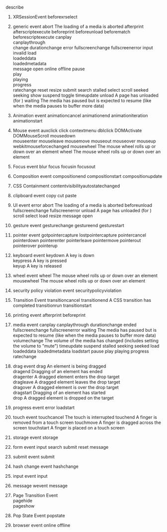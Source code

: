 
describe


1. XRSessionEvent
beforexrselect


2. generic event
abort				The loading of a media is aborted
afterprint
afterscriptexecute
beforeprint
beforeunload
beforematch 
beforescriptexecute 
canplay		
canplaythrough	
change
durationchange
error
fullscreenchange 
fullscreenerror 
input
invalid
load		
loadeddata	
loadedmetadata	
message
open
online
offline
pause			
play			
playing		
progress	
ratechange
reset
resize
submit
search
stalled
select
scroll 
seeked
seeking
show 
suspend
toggle
timeupdate
unload                  A page has unloaded (for <body>)
waiting             	The media has paused but is expected to resume (like when the media pauses to buffer more data)


3. Animation event
animationcancel 
animationend 
animationiteration 
animationstart 


4. Mouse event
auxclick 
click 
contextmenu 
dblclick 
DOMActivate 
DOMMouseScroll
mousedown  
mouseenter 
mouseleave
mousemove 
mouseout 
mouseover 
mouseup 
webkitmouseforcechanged 
mousewheel          The mouse wheel rolls up or down over an element
wheel               The mouse wheel rolls up or down over an element


5. Focus event
blur
focus 
focusin 
focusout 


6. Composition event
compositionend 
compositionstart 
compositionupdate 


7. CSS Containment
contentvisibilityautostatechanged 


8. clipboard event
copy 
cut 
paste


9. UI event 
error 
abort				        The loading of a media is aborted
beforeunload
fullscreenchange
fullscreenerror
unload                  	A page has unloaded (for <body>)
scroll
select
load
resize
message
open


10. gesture event
gesturechange 
gestureend 
gesturestart


11. pointer event
gotpointercapture 
lostpointercapture 
pointercancel 
pointerdown 
pointerenter 
pointerleave 
pointermove 
pointerout 
pointerover 
pointerup 


12. keyboard event
keydown			A key is down	
keypress		A key is pressed	
keyup			A key is released


13. wheel event
wheel			The mouse wheel rolls up or down over an element
mousewheel		The mouse wheel rolls up or down over an element


14. security policy violation  event
securitypolicyviolation 


1.   Transition Event
transitioncancel 
transitionend               A CSS transition has completed
transitionrun 
transitionstart 


17. printing event
afterprint
beforeprint


18. media event
canplay
canplaythrough
durationchange
ended
fullscreenchange
fullscreenerror
waiting				    The media has paused but is expected to resume (like when the media pauses to buffer more data)
volumechange			The volume of the media has changed (includes setting the volume to "mute")
timeupdate
suspend
stalled
seeking
seeked
load
loadeddata
loadedmetadata
loadstart
pause
play
playing
progress
ratechange


19. drag event
drag			        An element is being dragged				
dragend			        Dragging of an element has ended			
dragenter		        A dragged element enters the drop target		
dragleave		        A dragged element leaves the drop target		
dragover		        A dragged element is over the drop target		
dragstart		        Dragging of an element has started			
drop			        A dragged element is dropped on the target		


20. progress event
error
loadstart


21. touch event
touchcancel             The touch is interrupted
touchend                A finger is removed from a touch screen
touchmove               A finger is dragged across the screen
touchstart              A finger is placed on a touch screen


22. storage event
storage


23. form event
input
search
submit
reset
message


24. submit event
submit


25. hash change event
hashchange


26. input event
input


27. message wevent
message


28. Page Transition Event	
pagehide			
pageshow			


29. Pop State Event
popstate


30. browser event
online
offline

